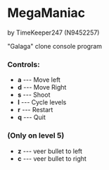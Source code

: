 # MegaManiac

by TimeKeeper247 (N9452257)

"Galaga" clone console program

### Controls:

- **a** --- Move left
- **d** --- Move Right
- **s** --- Shoot
- **l** --- Cycle levels
- **r** --- Restart
- **q** --- Quit
### (Only on level 5)
- **z** --- veer bullet to left
- **c** --- veer bullet to right
